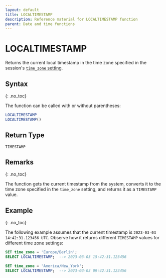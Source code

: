 ```yaml
---
layout: default
title: LOCALTIMESTAMP
description: Reference material for LOCALTIMESTAMP function
parent: Date and time functions
---
```


# LOCALTIMESTAMP

Returns the current local timestamp in the time zone specified in the session's [`time_zone` setting](../../../Reference/system-settings.md#set-time-zone).

## Syntax
{: .no_toc}

The function can be called with or without parentheses:

```sql
LOCALTIMESTAMP
LOCALTIMESTAMP()
```

## Return Type

`TIMESTAMP`

## Remarks
{: .no_toc}

The function gets the current timestamp from the system, converts it to the time zone specified in the `time_zone` setting, and returns it as a `TIMESTAMP` value.

## Example
{: .no_toc}

The following example assumes that the current timestamp is `2023-03-03 14:42:31.123456 UTC`.
Observe how it returns different `TIMESTAMP` values for different time zone settings:

```sql
SET time_zone = 'Europe/Berlin';
SELECT LOCALTIMESTAMP;  --> 2023-03-03 15:42:31.123456

SET time_zone = 'America/New_York';
SELECT LOCALTIMESTAMP;  --> 2023-03-03 09:42:31.123456
```
